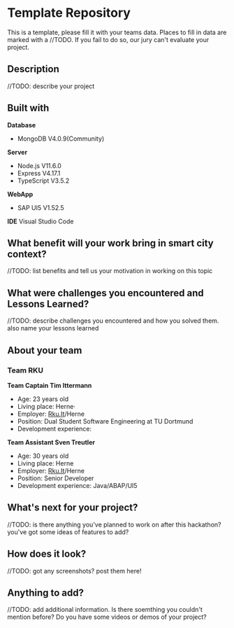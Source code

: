 # Template Repository
This is a template, please fill it with your teams data. Places to fill in data are marked with a //TODO. If you fail to do so, our jury can't evaluate your project. 

## Description 
//TODO: describe your project

## Built with
**Database**
* MongoDB V4.0.9(Community)

**Server**
* Node.js V11.6.0
* Express V4.17.1
* TypeScript V3.5.2

**WebApp**
* SAP UI5 V1.52.5

**IDE**
Visual Studio Code


## What benefit will your work bring in smart city context?
//TODO: list benefits and tell us your motivation in working on this topic

## What were challenges you encountered and Lessons Learned?
//TODO: describe challenges you encountered and how you solved them. also name your lessons learned

## About your team

### **Team RKU**

**Team Captain Tim Ittermann**
 * Age: 23 years old
 * Living place: Herne⋅
 * Employer: [Rku.It](http://www.rku-it.de)/Herne
 * Position: Dual Student Software Engineering  at TU Dortmund
 * Development experience:

**Team Assistant Sven Treutler**
 * Age: 30 years old
 * Living place: Herne
 * Employer: [Rku.It](http://www.rku-it.de)/Herne
 * Position: Senior Developer 
 * Development experience: Java/ABAP/UI5

## What's next for your project?
//TODO: is there anything you've planned to work on after this hackathon? you've got some ideas of features to add? 

## How does it look?
//TODO: got any screenshots? post them here!

## Anything to add?
//TODO: add additional information. Is there soemthing you couldn't mention before? Do you have some videos or demos of your project?
